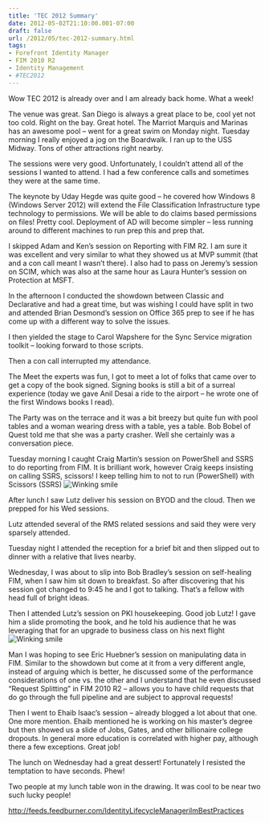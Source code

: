 ```yaml
---
title: 'TEC 2012 Summary'
date: 2012-05-02T21:10:00.001-07:00
draft: false
url: /2012/05/tec-2012-summary.html
tags: 
- Forefront Identity Manager
- FIM 2010 R2
- Identity Management
- #TEC2012
---
```


Wow TEC 2012 is already over and I am already back home. What a week!

The venue was great. San Diego is always a great place to be, cool yet not too cold. Right on the bay. Great hotel. The Marriot Marquis and Marinas has an awesome pool – went for a great swim on Monday night. Tuesday morning I really enjoyed a jog on the Boardwalk. I ran up to the USS Midway. Tons of other attractions right nearby.

The sessions were very good. Unfortunately, I couldn’t attend all of the sessions I wanted to attend. I had a few conference calls and sometimes they were at the same time.

The keynote by Uday Hegde was quite good – he covered how Windows 8 (Windows Server 2012) will extend the File Classification Infrastructure type technology to permissions. We will be able to do claims based permissions on files! Pretty cool. Deployment of AD will become simpler – less running around to different machines to run prep this and prep that.

I skipped Adam and Ken’s session on Reporting with FIM R2. I am sure it was excellent and very similar to what they showed us at MVP summit (that and a con call meant I wasn’t there). I also had to pass on Jeremy’s session on SCIM, which was also at the same hour as Laura Hunter’s session on Protection at MSFT.

In the afternoon I conducted the showdown between Classic and Declarative and had a great time, but was wishing I could have split in two and attended Brian Desmond’s session on Office 365 prep to see if he has come up with a different way to solve the issues.

I then yielded the stage to Carol Wapshere for the Sync Service migration toolkit – looking forward to those scripts.

Then a con call interrupted my attendance.

The Meet the experts was fun, I got to meet a lot of folks that came over to get a copy of the book signed. Signing books is still a bit of a surreal experience (today we gave Anil Desai a ride to the airport – he wrote one of the first Windows books I read).

The Party was on the terrace and it was a bit breezy but quite fun with pool tables and a woman wearing dress with a table, yes a table. Bob Bobel of Quest told me that she was a party crasher. Well she certainly was a conversation piece.

Tuesday morning I caught Craig Martin’s session on PowerShell and SSRS to do reporting from FIM. It is brilliant work, however Craig keeps insisting on calling SSRS, scissors! I keep telling him to not to run (PowerShell) with Scissors (SSRS) ![Winking smile](http://www.ilmbestpractices.com/blog/uploaded_images/Lutz-schools-us-on-Cloud-and-Deci_C2CF/wlEmoticon-winkingsmile.png)

After lunch I saw Lutz deliver his session on BYOD and the cloud. Then we prepped for his Wed sessions.

Lutz attended several of the RMS related sessions and said they were very sparsely attended.

Tuesday night I attended the reception for a brief bit and then slipped out to dinner with a relative that lives nearby.

Wednesday, I was about to slip into Bob Bradley’s session on self-healing FIM, when I saw him sit down to breakfast. So after discovering that his session got changed to 9:45 he and I got to talking. That’s a fellow with head full of bright ideas.

Then I attended Lutz’s session on PKI housekeeping. Good job Lutz! I gave him a slide promoting the book, and he told his audience that he was leveraging that for an upgrade to business class on his next flight ![Winking smile](http://www.ilmbestpractices.com/blog/uploaded_images/Lutz-schools-us-on-Cloud-and-Deci_C2CF/wlEmoticon-winkingsmile.png)

Man I was hoping to see Eric Huebner’s session on manipulating data in FIM. Similar to the showdown but come at it from a very different angle, instead of arguing which is better, he discussed some of the performance considerations of one vs. the other and I understand that he even discussed “Request Splitting” in FIM 2010 R2 – allows you to have child requests that do go through the full pipeline and are subject to approval requests!

Then I went to Ehaib Isaac’s session – already blogged a lot about that one. One more mention. Ehaib mentioned he is working on his master’s degree but then showed us a slide of Jobs, Gates, and other billionaire college dropouts. In general more education is correlated with higher pay, although there a few exceptions. Great job!

The lunch on Wednesday had a great dessert! Fortunately I resisted the temptation to have seconds. Phew!

Two people at my lunch table won in the drawing. It was cool to be near two such lucky people!

http://feeds.feedburner.com/IdentityLifecycleManagerilmBestPractices